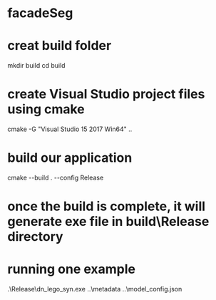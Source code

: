 # facadeSeg

# creat build folder
mkdir build
cd build
# create Visual Studio project files using cmake
cmake -G "Visual Studio 15 2017 Win64" ..
# build our application
cmake --build . --config Release
# once the build is complete, it will generate exe file in build\Release directory
# running one example
.\Release\dn_lego_syn.exe ..\metadata ..\model_config.json
